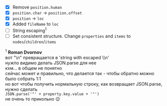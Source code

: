 - [X] Remove `position.human`
- [X] `position.char` -> `position.offset`
- [X] `position` -> `loc`
- [X] Added `fileName` to `loc`
- [ ] String escaping<sup>1</sup>
- [ ] Set consistent structure. Change `properties` and `items` to `nodes`/`children`/`items`

<sup>1</sup>
**Roman Dvornov**  
вот "\\n" превращается в 'string with escaped \\\\n'  
нужпо видимо делать JSON.parse для нее  
кхм... в общем не понятно  
сейчас может и правильно, что делается так - чтобы обратно можно было собрать 1:1  
но вот чтобы получить нормальную строку, как возвращает JSON.parse, нужно сделать  
`JSON.parse('"' + property.key.value + '"')`  
не очень то прикольно :wink:  
